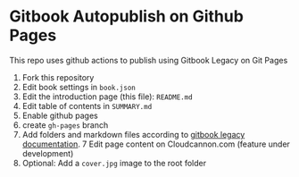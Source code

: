 # Gitbook Autopublish on Github Pages

This repo uses github actions to publish using Gitbook Legacy on Git Pages 

1. Fork this repository
2. Edit book settings in `book.json`
3. Edit the introduction page (this file): `README.md`
4. Edit table of contents in `SUMMARY.md`
5. Enable github pages
6. create `gh-pages` branch
7. Add folders and markdown files according to [gitbook legacy documentation](https://michaelcollins.xyz/gitbook-legacy-documentation/en/).
7 Edit page content on Cloudcannon.com (feature under development)
8. Optional: Add a `cover.jpg` image to the root folder
